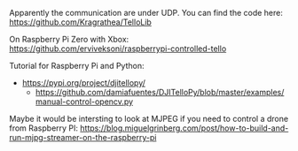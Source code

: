 
Apparently the communication are under UDP.
You can find the code here: https://github.com/Kragrathea/TelloLib


On Raspberry Pi Zero with Xbox:
https://github.com/erviveksoni/raspberrypi-controlled-tello


Tutorial for Raspberry Pi and Python:
- https://pypi.org/project/djitellopy/
  - https://github.com/damiafuentes/DJITelloPy/blob/master/examples/manual-control-opencv.py

Maybe it would be intersting to look at MJPEG if you need to control a drone from Raspberry PI:
https://blog.miguelgrinberg.com/post/how-to-build-and-run-mjpg-streamer-on-the-raspberry-pi
